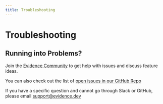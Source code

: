 ```yaml
---
title: Troubleshooting
---
```


# Troubleshooting


## Running into Problems?
Join the [Evidence Community](/community) to get help with issues and discuss feature ideas.

You can also check out the list of [open issues in our GitHub Repo](https://github.com/evidence-dev/evidence/issues)

If you have a specific question and cannot go through Slack or GitHub, please email <support@evidence.dev>
